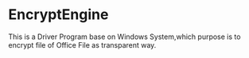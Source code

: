 # EncryptEngine
This is a Driver Program base on Windows System,which purpose is to encrypt file of Office File as transparent way.
